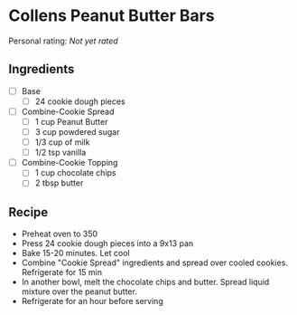 <!-- Needs Manual Review -->

<!-- Do not modify sections with "AUTO-*". They are updated by make.py -->

# Collens Peanut Butter Bars

<!-- rating=0; (User can specify rating on scale of 1-5) -->
<!-- AUTO-UserRating -->
Personal rating: *Not yet rated*
<!-- /AUTO-UserRating -->

<!-- name_image=None; (User can specify image name) -->
<!-- AUTO-Image -->
<!-- TODO: Capture image -->
<!-- /AUTO-Image -->

## Ingredients

* [ ] Base
    * [ ] 24 cookie dough pieces
* [ ] Combine-Cookie Spread
    * [ ] 1 cup Peanut Butter
    * [ ] 3 cup powdered sugar
    * [ ] 1/3 cup of milk
    * [ ] 1/2 tsp vanilla
* [ ] Combine-Cookie Topping
    * [ ] 1 cup chocolate chips
    * [ ] 2 tbsp butter

## Recipe

* Preheat oven to 350
* Press 24 cookie dough pieces into a 9x13 pan
* Bake 15-20 minutes. Let cool
* Combine "Cookie Spread" ingredients and spread over cooled cookies. Refrigerate for 15 min
* In another bowl, melt the chocolate chips and butter. Spread liquid mixture over the peanut butter.
* Refrigerate for an hour before serving
